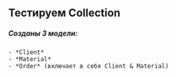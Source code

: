 ## Тестируем Collection

##### Созданы 3 модели:
    - *Client*
    - *Material*
    - *Order* (включает в себя Client & Material)